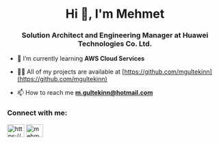 # <h1 align="center">Hi 👋, I'm Mehmet</h1>
<h3 align="center">Solution Architect and Engineering Manager at Huawei Technologies Co. Ltd.</h3>

- 🌱 I’m currently learning **AWS Cloud Services**

- 👨‍💻 All of my projects are available at [https://github.com/mgultekinn](https://github.com/mgultekinn)

- 📫 How to reach me **m.gultekinn@hotmail.com**


<h3 align="left">Connect with me:</h3>
<p align="left">
<a href="https://www.linkedin.com/in/mehmet-gultekin" target="blank"><img align="center" src="https://raw.githubusercontent.com/rahuldkjain/github-profile-readme-generator/master/src/images/icons/Social/linked-in-alt.svg" alt="https://www.linkedin.com/in/mehmet-gultekin" height="30" width="40" /></a>
<a href="https://www.instagram.com/mehmet.gultekinn/" target="blank"><img align="center" src="https://raw.githubusercontent.com/rahuldkjain/github-profile-readme-generator/master/src/images/icons/Social/instagram.svg" alt="mehmetgultekin" height="30" width="40" /></a>
</p>

